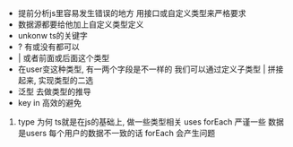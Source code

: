 - 提前分析js里容易发生错误的地方
    用接口或自定义类型来严格要求
- 数据源都要给他加上自定义类型定义
- unkonw ts的关键字
- ? 有或没有都可以
- | 或者前面或后面这个类型
- 在user变这种类型, 有一两个字段是不一样的
    我们可以通过定义子类型 | 拼接起来, 实现类型的二选
- <Admin> 泛型 去做类型的推导
- key in 高效的避免
1. type 为何
    ts就是在js的基础上, 做一些类型相关
        uses forEach
        严谨一些
        数据是users 每个用户的数据不一致的话
        forEach 会产生问题
